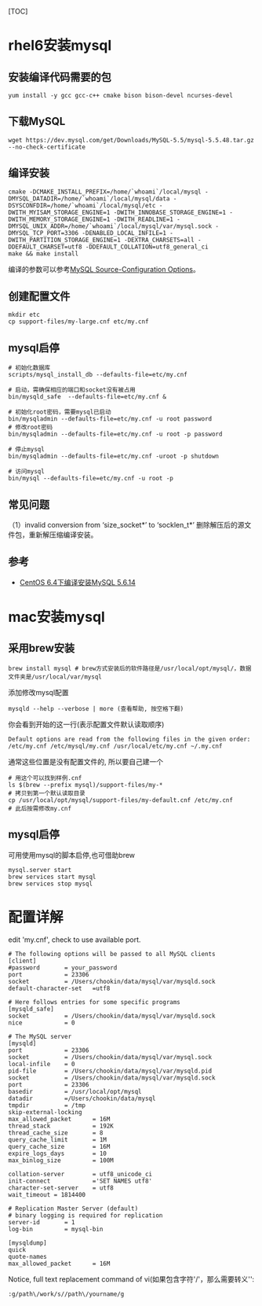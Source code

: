 [TOC]
# rhel6安装mysql
## 安装编译代码需要的包

    yum install -y gcc gcc-c++ cmake bison bison-devel ncurses-devel
## 下载MySQL
    wget https://dev.mysql.com/get/Downloads/MySQL-5.5/mysql-5.5.48.tar.gz --no-check-certificate
## 编译安装

```shell
cmake -DCMAKE_INSTALL_PREFIX=/home/`whoami`/local/mysql -DMYSQL_DATADIR=/home/`whoami`/local/mysql/data -DSYSCONFDIR=/home/`whoami`/local/mysql/etc -DWITH_MYISAM_STORAGE_ENGINE=1 -DWITH_INNOBASE_STORAGE_ENGINE=1 -DWITH_MEMORY_STORAGE_ENGINE=1 -DWITH_READLINE=1 -DMYSQL_UNIX_ADDR=/home/`whoami`/local/mysql/var/mysql.sock -DMYSQL_TCP_PORT=3306 -DENABLED_LOCAL_INFILE=1 -DWITH_PARTITION_STORAGE_ENGINE=1 -DEXTRA_CHARSETS=all -DDEFAULT_CHARSET=utf8 -DDEFAULT_COLLATION=utf8_general_ci
make && make install
```

编译的参数可以参考[MySQL Source-Configuration Options](http://dev.mysql.com/doc/refman/5.5/en/source-configuration-options.html)。

## 创建配置文件

```shell
mkdir etc
cp support-files/my-large.cnf etc/my.cnf
```

## mysql启停

```shell
# 初始化数据库
scripts/mysql_install_db --defaults-file=etc/my.cnf

# 启动，需确保相应的端口和socket没有被占用
bin/mysqld_safe  --defaults-file=etc/my.cnf &

# 初始化root密码，需要mysql已启动
bin/mysqladmin --defaults-file=etc/my.cnf -u root password
# 修改root密码
bin/mysqladmin --defaults-file=etc/my.cnf -u root -p password 

# 停止mysql
bin/mysqladmin --defaults-file=etc/my.cnf -uroot -p shutdown

# 访问mysql
bin/mysql --defaults-file=etc/my.cnf -u root -p
```

## 常见问题
（1）invalid conversion from ‘size_socket*’ to ‘socklen_t*’
删除解压后的源文件包，重新解压缩编译安装。

## 参考
- [CentOS 6.4下编译安装MySQL 5.6.14](http://www.cnblogs.com/xiongpq/p/3384681.html)

# mac安装mysql

## 采用brew安装

    brew install mysql # brew方式安装后的软件路径是/usr/local/opt/mysql/，数据文件夹是/usr/local/var/mysql
添加修改mysql配置

    mysqld --help --verbose | more (查看帮助, 按空格下翻)
你会看到开始的这一行(表示配置文件默认读取顺序)

    Default options are read from the following files in the given order:
    /etc/my.cnf /etc/mysql/my.cnf /usr/local/etc/my.cnf ~/.my.cnf
通常这些位置是没有配置文件的, 所以要自己建一个

```shell
# 用这个可以找到样例.cnf
ls $(brew --prefix mysql)/support-files/my-*
# 拷贝到第一个默认读取目录
cp /usr/local/opt/mysql/support-files/my-default.cnf /etc/my.cnf
# 此后按需修改my.cnf
```

## mysql启停
可用使用mysql的脚本启停,也可借助brew

    mysql.server start
    brew services start mysql
    brew services stop mysql

# 配置详解
edit 'my.cnf', check to use available port.

```shell
# The following options will be passed to all MySQL clients
[client]
#password       = your_password
port            = 23306
socket          = /Users/chookin/data/mysql/var/mysqld.sock
default-character-set   =utf8

# Here follows entries for some specific programs
[mysqld_safe]
socket          = /Users/chookin/data/mysql/var/mysqld.sock
nice            = 0

# The MySQL server
[mysqld]
port            = 23306
socket          = /Users/chookin/data/mysql/var/mysql.sock
local-infile    = 0
pid-file        = /Users/chookin/data/mysql/var/mysqld.pid
socket          = /Users/chookin/data/mysql/var/mysqld.sock
port            = 23306
basedir         = /usr/local/opt/mysql
datadir         =/Users/chookin/data/mysql
tmpdir          = /tmp
skip-external-locking
max_allowed_packet      = 16M
thread_stack            = 192K
thread_cache_size       = 8
query_cache_limit       = 1M
query_cache_size        = 16M
expire_logs_days        = 10
max_binlog_size         = 100M

collation-server        = utf8_unicode_ci
init-connect            ='SET NAMES utf8'
character-set-server    = utf8
wait_timeout = 1814400

# Replication Master Server (default)
# binary logging is required for replication
server-id       = 1
log-bin         = mysql-bin

[mysqldump]
quick
quote-names
max_allowed_packet      = 16M
```

Notice, full text replacement command of vi(如果包含字符'/'，那么需要转义'\':

```shell
:g/path\/work/s//path\/yourname/g
```
